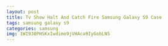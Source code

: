 ```yaml
---
layout: post
title: Tv Show Halt And Catch Fire Samsung Galaxy S9 Case
tags: samsung galaxy s9
categories: samsung
img: 1WI938PHSKxIwdimo9jVHAca9IyGobLN5
---
```

